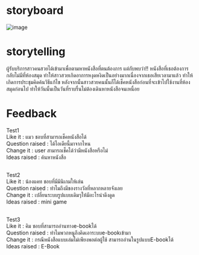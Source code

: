 # storyboard
![image](https://github.com/devjinx/INT100_G2_10_BEN10/blob/PPemika/Test/image-test/test.png?raw=true)

# storytelling
ผู้รับบริการสาวคนสวยได้เข้ามาเพื่อตามหาหนังสือที่ตนต้องการ แต่กับพบว่า!! หนังสือที่เธอต้องการ กลับไม่มีที่ห้องสมุด  ทำให้สาวสวยเกิดอาการหงุดหงิดเป็นอย่างมากเนื่องจากเธอเสียเวลามาแล้ว ทำให้เกิดการประชุมคิดค้นวิธีแก้ไข หลังจากนั้นสาวสวยคนนั้นก็ได้เช็คหนังสือก่อนที่จะเข้าไปใช้งานที่ห้องสมุดก่อนไป ทำให้วันนั้นเป็นวันที่ราบรื่นไม่ต้องเดินหาหนังสือจนเหนื่อย 

# Feedback
 Test1
<br>
Like it : แมว ชอบที่สามารถเช็คหนังสือได้
<br>
Question raised : ได้ไอเดียนี้มาจากไหน
<br>
Change it : user สามารถเช็คได้ว่ามีหนังสือหรือไม่
<br>
Ideas raised : ค้นหาหนังสือ
##

 Test2
<br>
Like it : น้องแคท ชอบที่มีมินิเกมให้เล่น
<br>
Question raised : ทำไมถึงมีของรางวัลที่หลากหลายจังเลย
<br>
Change it : เปลี่ยนระบบรูปแบบเดิมๆให้มีอะไรน่าดึงดูด
<br>
Ideas raised : mini game
##

  Test3
<br>
Like it : คิม ชอบที่สามารถอ่านทางe-bookได้
<br>
Question raised : ทำไมพวกหนูถึงคิดเอาระบบe-bookเข้ามา
<br>
Change it : กรณีหนังสือแบบเล่มไม่เพียงพอต่อผู้ใช้ สามารถอ่านในรูปแบบE-bookได้
<br>
Ideas raised : E-Book
